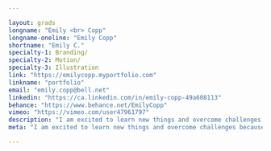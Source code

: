 ```yaml
---

layout: grads
longname: "Emily <br> Copp"
longname-oneline: "Emily Copp"
shortname: "Emily C."
specialty-1: Branding/
specialty-2: Motion/
specialty-3: Illustration
link: "https://emilycopp.myportfolio.com"
linkname: "portfolio"
email: "emily.copp@bell.net"
linkedin: "https://ca.linkedin.com/in/emily-copp-49a608113"
behance: "https://www.behance.net/EmilyCopp"
vimeo: "https://vimeo.com/user47961797"
description: "I am excited to learn new things and overcome challenges because that is the only way one can grow as a designer."
meta: "I am excited to learn new things and overcome challenges because that is the only way one can grow as a designer."

---
```

